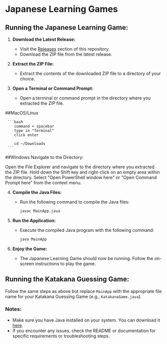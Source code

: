 # Japanese Learning Games

## Running the Japanese Learning Game:

1. **Download the Latest Release:**

   - Visit the [Releases](https://github.com/your-username/your-repo/releases) section of this repository.
   - Download the ZIP file from the latest release.

2. **Extract the ZIP File:**

   - Extract the contents of the downloaded ZIP file to a directory of your choice.

3. **Open a Terminal or Command Prompt:**

   - Open a terminal or command prompt in the directory where you extracted the ZIP file.

  ##MacOS/Linux
  
     ```bash
        command + spacebar
        type in "Terminal"
        click enter

        cd ~/Downloads
     ```

 ##Windows
    Navigate to the Directory:

   Open the File Explorer and navigate to the directory where you extracted the ZIP file.
   Hold down the Shift key and right-click on an empty area within the directory.
   Select "Open PowerShell window here" or "Open Command Prompt here" from the context menu.

4. **Compile the Java Files:**

   - Run the following command to compile the Java files:

     ```bash
     javac MainApp.java
     ```

5. **Run the Application:**

   - Execute the compiled Java program with the following command:

     ```bash
     java MainApp
     ```

6. **Enjoy the Game:**

   - The Japanese Learning Game should now be running. Follow the on-screen instructions to play the game.

## Running the Katakana Guessing Game:

Follow the same steps as above but replace `MainApp` with the appropriate file name for your Katakana Guessing Game (e.g., `KatakanaGame.java`).

### Notes:

- Make sure you have Java installed on your system. You can download it [here](https://www.oracle.com/java/technologies/javase-downloads.html).
- If you encounter any issues, check the README or documentation for specific requirements or troubleshooting steps.
